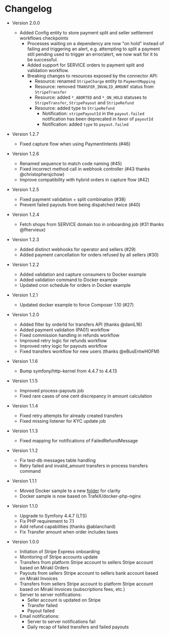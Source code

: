 # Changelog

- Version 2.0.0
    - Added Config entity to store payment split and seller settlement workflows checkpoints
		- Processes waiting on a dependency are now "on hold" instead of failing and triggering an alert, e.g. attempting to split a payment still pending used to trigger an error/alert, we now wait for it to be successful.
		- Added support for SERVICE orders to payment split and validation workflow.
		- Breaking changes to resources exposed by the connector API:
		    - Resource: renamed `StripeCharge` entity to `PaymentMapping`
		    - Resource: removed `TRANSFER_INVALID_AMOUNT` status from `StripeTransfer`
		    - Resource: added `*_ABORTED` and `*_ON_HOLD` statuses to `StripeTransfer`, `StripePayout` and `StripeRefund`
		    - Resource: added type to `StripeRefund`
				- Notification: `stripePayoutId` in the `payout.failed` notification has been deprecated in favor of `payoutId`
				- Notification: added `type` to `payout.failed`

- Version 1.2.7
    - Fixed capture flow when using PaymentIntents (#46)

- Version 1.2.6
    - Renamed sequence to match code naming (#45)
    - Fixed incorrect method call in webhook controller (#43 thanks @christophersjchow)
    - Improve compatibility with hybrid orders in capture flow (#42)

- Version 1.2.5
    - Fixed payment validation + split combination (#38)
    - Prevent failed payouts from being dispatched twice (#40)

- Version 1.2.4
    - Fetch shops from SERVICE domain too in onboarding job (#31 thanks @fhervieux)

- Version 1.2.3
    - Added distinct webhooks for operator and sellers (#29)
    - Added payment cancellation for orders refused by all sellers (#30)

- Version 1.2.2
    - Added validation and capture consumers to Docker example
    - Added validation command to Docker example
    - Updated cron schedule for orders in Docker example

- Version 1.2.1
    - Updated docker example to force Composer 1.10 (#27)

- Version 1.2.0
    - Added filter by orderId for transfers API (thanks @daniL16)
    - Added payment validation (PA01) workflow
    - Fixed commission handling in refunds workflow
    - Improved retry logic for refunds workflow
    - Improved retry logic for payouts workflow
    - Fixed transfers workflow for new users (thanks @eBusEntwHOFM)

- Version 1.1.6
    - Bump symfony/http-kernel from 4.4.7 to 4.4.13

- Version 1.1.5
    - Improved process-payouts job
    - Fixed rare cases of one cent discrepancy in amount calculation

- Version 1.1.4
    - Fixed retry attempts for already created transfers
    - Fixed missing listener for KYC update job

- Version 1.1.3
    - Fixed mapping for notifications of FailedRefundMessage

- Version 1.1.2
    - Fix test-db messages table handling
    - Retry failed and invalid_amount transfers in process transfers command

- Version 1.1.1
    - Moved Docker sample to a new [folder](examples/docker) for clarity
    - Docker sample is now based on TrafeX/docker-php-nginx

- Version 1.1.0
    - Upgrade to Symfony 4.4.7 (LTS)
    - Fix PHP requirement to 7.1
    - Add refund capabilities (thanks @ablanchard)
    - Fix Transfer amount when order includes taxes

- Version 1.0.0
    - Initiation of Stripe Express onboarding
    - Monitoring of Stripe accounts update
    - Transfers from platform Stripe account to sellers Stripe account based on Mirakl Orders
    - Payouts from sellers Stripe account to sellers bank account based on Mirakl Invoices
    - Transfers from sellers Stripe account to platform Stripe account based on Mirakl Invoices (subscriptions fees, etc.)
    - Server to server notifications:
        - Seller account is updated on Stripe
        - Transfer failed
        - Payout failed
    - Email notifications:
        - Server to server notifications fail
        - Daily recap of failed transfers and failed payouts
